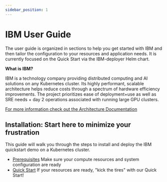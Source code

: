 ```yaml
---
sidebar_position: 1
---
```


# IBM User Guide

The user guide is organized in sections to help you get started with IBM and then tailor the configuration to your resources and application needs. It is currently focused on the Quick Start via the IBM-deployer Helm chart.

**What is IBM?**

IBM is a technology company providing distributed computing and AI solutions on any Kubernetes cluster. Its highly performant, scalable architecture helps reduce costs through a spectrum of hardware efficiency improvements. The project prioritizes ease of deployment+use as well as SRE needs + day 2 operations associated with running large GPU clusters.

[For more information check out the Architecture Documentation](./architecture/architecture)

## Installation: Start here to minimize your frustration

This guide will walk you through the steps to install and deploy the IBM quickstart demo on a Kubernetes cluster.

 - [Prerequisites](./guide/Installation/prerequisites) Make sure your compute resources and system configuration are ready
 - [Quick Start](./guide/Installation/quickstart) If your resources are ready, "kick the tires" with our Quick Start!




